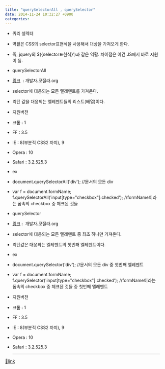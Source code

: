 ```yaml
---
title: "querySelectorAll , querySelector"
date: 2014-11-24 10:32:27 +0900
categories: 
---
```

  

- 쿼리 셀렉터
- 역활은 CSS의 selector표현식을 사용해서 대상을 가져오게 한다.
- 즉, jquery의 $({selector표현식}')과 같은 역활. 차이점은 이건 JS에서 바로 지원이 됨.

- querySelectorAll
- [링크](https://developer.mozilla.org/en-US/docs/Web/API/Document.querySelectorAll "링크")  : 개발자.모질라.org
- selector에 대응되는 모든 엘레멘트를 가져온다. 
- 리턴 값을 대응되는 엘레멘트들의 리스트(배열)이다.
- 지원버전
- 크롬 : 1
- FF : 3.5
- IE : 8(부분적 CSS2 까지), 9
- Opera : 10
- Safari : 3.2.525.3

- ex
- document.querySelectorAll('div'); //문서의 모든 div
- var f = document.formName;  
f.querySelectorAll('input[type="checkbox"]:checked'); //formName이라는 폼속의 checkbox 중 체크된 것들


- querySelector
- [링크](https://developer.mozilla.org/en-US/docs/Web/API/Document.querySelector "링크") :  개발자.모질라.org
- selector에 대응되는 모든 엘레멘트 중 최초 하나만 가져온다.
- 리턴값은 대응되는 엘레멘트의 첫번째 엘레멘트이다.
- ex
- document.querySelector('div'); //문서의 모든 div 중 첫번째 엘레멘트
- var f = document.formName;  
f.querySelector('input[type="checkbox"]:checked'); //formName이라는 폼속의 checkbox 중 체크된 것들 중 첫번째 엘레멘트

- 지원버전
- 크롬 : 1
- FF : 3.5
- IE : 8(부분적 CSS2 까지), 9
- Opera : 10
- Safari : 3.2.525.3





  ***
[🔗link](http://www.mins01.com/mh/tech/read/909)
